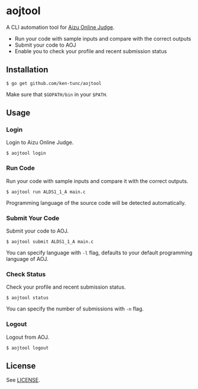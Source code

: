 # aojtool

A CLI automation tool for [Aizu Online Judge](http://judge.u-aizu.ac.jp/onlinejudge).

- Run your code with sample inputs and compare with the correct outputs
- Submit your code to AOJ
- Enable you to check your profile and recent submission status

## Installation

```console
$ go get github.com/ken-tunc/aojtool
```

Make sure that `$GOPATH/bin` in your `$PATH`.

## Usage

### Login

Login to Aizu Online Judge.
```console
$ aojtool login
```

### Run Code

Run your code with sample inputs and compare it with the correct outputs.
```console
$ aojtool run ALDS1_1_A main.c
```

Programming language of the source code will be detected automatically.

### Submit Your Code

Submit your code to AOJ.
```console
$ aojtool submit ALDS1_1_A main.c
```

You can specify language with `-l` flag,
defaults to your default programming language of AOJ.

### Check Status

Check your profile and recent submission status.
```console
$ aojtool status
```

You can specify the number of submissions with `-n` flag.

### Logout

Logout from AOJ.
```console
$ aojtool logout
```

## License

See [LICENSE](LICENSE).

